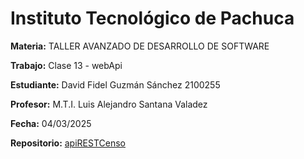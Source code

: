 # Instituto Tecnológico de Pachuca

**Materia:**
TALLER AVANZADO DE DESARROLLO DE SOFTWARE

**Trabajo:**
Clase 13 - webApi

**Estudiante:**
David Fidel Guzmán Sánchez 2100255

**Profesor:**
M.T.I. Luis Alejandro Santana Valadez

**Fecha:**
04/03/2025

**Repositorio:**
[apiRESTCenso](https://github.com/davidguzman2104/apiRESTCenso.git)
